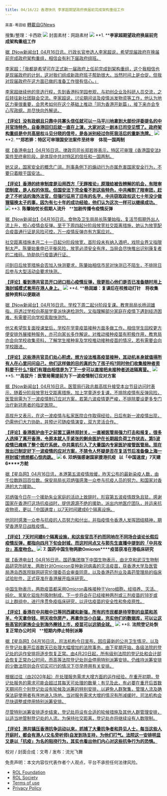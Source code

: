 ```yaml
---
title: 04/16/22 香港快讯 李家超期望政府换届前完成架构重组工作
---
```

`英喜-粵語組` [轉載自GNews](https://gnews.org/zh-hans/2356973/)

搜集/整理：卡西欧
![](https://assets.gnews.org/wp-content/uploads/2022/04/0416fenmian.jpg)
封面素材：网路素材
![](https://assets.gnews.org/wp-content/uploads/2022/04/2022-04-16-1.png)
**1. ****李家超期望政府换届前完成架构重组工作**

[据【Now新闻台】04月16日讯，行政长官参选人李家超说，希望现届政府在换届前完成政府架构重组，相信会有利下届政府组班。](https://news.now.com/home/local/player?newsId=472963)

[李家超：「我都是希望可在正式新一届政府上任前完成到架构重组，这个我相信也是现届政府的计划，这对我们组成新政府班子帮助很大。当然时间上是仓促，但我对现届政府在这方面已做的准备工作很有信心。」](https://news.now.com/home/local/player?newsId=472963)

[李家超继续他的竞选行程，先到香港科学园参观，与初创企业及科研人员交流，之后转往新社团联会交流。李家超说，讨论期间谈及疫情派发物资等工作，他认为地区力量很重要，会思考如何在这个基础上推动「同为香港开新篇」，接下来亦会专心写政纲，并尽快向外解说。](https://news.now.com/home/local/player?newsId=472963)

**[【评论】没有政纲且只靠中共寡头信任就可以一马平川地拿到大部份评委提名的中共官场特色，自香港回归后就一直在上演，大家对这一剧本已司空见惯了。政府架构重组是中共高层权斗见分晓的信号，是各派别经过你死我活后的重新洗牌。](https://news.now.com/home/local/player?newsId=472963)**
![](https://assets.gnews.org/wp-content/uploads/2022/04/2022-04-16-2.png)
**2. ****郑若骅：特区可审理国安法案件至终审　体现一国两制**

[据【香港电台】04月16日讯，律政司司长郑若骅表示，特区可审理《香港国安法》案件至终审阶段，是体现中共对特区的信任和一国两制。](https://news.rthk.hk/rthk/ch/component/k2/1644265-20220416.htm)

[她又说，国家安全的概念广阔，刑事条例下的煽动行为亦属危害国家安全行为，不要只着眼于国安法。](https://news.rthk.hk/rthk/ch/component/k2/1644265-20220416.htm)

**[【评论】香港的终审制度是沿用西方「无罪推论」原理给被告辨解的机会，有陪审团制度，是人权的体现。但国安法下完全看不到这些特色，中共阉割了陪审团，赶走了不听话的海外法官，但强行征用了旧有的名字，中共窃取政权这七十年没少做狸猫换太子的事，因为有七十年的成功经验，他们认为这次一样可以继续成功。](https://news.rthk.hk/rthk/ch/component/k2/1644265-20220416.htm)**
![](https://assets.gnews.org/wp-content/uploads/2022/04/2022-04-16-3.png)
**3. ****陈肇始忧长假期人流升****   ****加剧传播令疫情反弹**

[据【Now新闻台】04月16日讯，食物及卫生局局长陈肇始指，复活节假期外出人流上升，担心疫情会反弹。至于下周四起分阶段放宽社交距离措施，她认为放宽配合疫苗通行证是风险可控，万一疫情反弹亦有方案应对。](https://news.now.com/home/local/player?newsId=472960)

[社交距离措施本月二十一日起分阶段放宽，首阶段未有纳入酒吧，戏院业界又指限制太严。陈肇始重申已平衡风险，放宽必须安全有序，当局会尽快推出识别康复者的二维码，协助执行疫苗通行证。](https://news.now.com/home/local/player?newsId=472960)

[问到日后放宽措施会否加入快测要求，陈肇始相信市民对快测已不陌生，不排除日后参与大型活动会要求快测。](https://news.now.com/home/local/player?newsId=472960)

**[【评论】看到港共官员开口闭口担心疫情反弹，我更担心他们是否已准备随时用上海封城模式套用在港人身上。](https://news.now.com/home/local/player?newsId=472960)**
![](https://assets.gnews.org/wp-content/uploads/2022/04/2022-04-16-4.png)
**4. ****杨润雄：复课后在校推动打针　将收集接种资料以便跟进**

[据【Now新闻台】04月16日讯，学校下周二起分阶段复课。教育局局长杨润雄指，将透过学校向基层学童派快速检测包，又指理解部分家庭在疫情下遇到经济困难，有需要可向学校索取快测包。](https://news.now.com/home/local/player?newsId=472958)

[他又希望恢复面授课堂后，学校在学童疫苗接种方面多做工作，相信学生回校更方便安排外展接种服务，亦可向家长多作解说，对推动接种疫苗有积极作用，教育局亦会向学校收集资料，了解学生接种率及学校推动接种疫苗的情况，若有需要会向学校跟进。](https://news.now.com/home/local/player?newsId=472958)

**[【评论】这些港共官员们处心积虑，想方设法推高疫苗接种，其动机本身就值得所有人在心里问问自己，他们这样做的目的真的为了孩子吗?同时他们收集接种者资料要干什么?我们有理由相信是为了下一步可以直接把未接种者送进隔离营。](https://news.now.com/home/local/player?newsId=472958)**
![](https://assets.gnews.org/wp-content/uploads/2022/04/2022-04-16-5.png)
**5. ****高拔升：医管局需提前为下一波疫情制订应对方案**

[据【Now新闻台】04月16日讯，医管局行政总裁高拔升接受本台节目访问时表示，随着分阶段放宽社交距离措施，加上学童逐步复课，不排除疫情有反弹风险，医管局需为下一波疫情制订应对方案，若第六波疫情更严峻，不排除要设更多专门治疗新冠患者的指定医院。](https://news.now.com/home/local/player?newsId=472939)

[高拔升又表示，在这一波疫情与私家医院合作取得经验，日后有新一波疫情出现，仍需他们大力协助，并预计可随疫情演变，双方灵活合作。](https://news.now.com/home/local/player?newsId=472939)

**[【评论】香港医护由于之前罢工逼林郑封关，一直被医管局强力打击和报复，很多人选择了离开香港，令原本就人手紧张的剩余医护在长期超负荷工作状态，第5波疫情已瘫痪了整个医疗系统，中共乘机引入了大量国内专家医护接管医管局。现在放出已制定好下一波疫情的应对方案，不禁令人怀疑是否在复活节后准备像上海一样封城?想想都心惊肉跳。](https://news.now.com/home/local/player?newsId=472939)**
![](https://assets.gnews.org/wp-content/uploads/2022/04/2022-04-16-6.png)
**6. ****邓炳强感谢国家援港抗疫****   ****以「中国速度」****7****天建****6****方舱**

[据【星岛网】04月16日讯，本港第五波疫情放缓，昨天公布的最新染疫人数，由千位数跌回百位数。保安局局长邓炳强感激一众参与抗疫人员的努力，和国家对香港的大力援助。](https://std.stheadline.com/realtime/article/1829359/即時-港聞-鄧炳強感謝國家援港抗疫-以-中國速度-7天建6方艙)

[邓炳强今日在一个援助失业家庭的活动上致辞时，形容第五波疫情既急且猛，感谢国家在香港打这场抗疫战时，提供源源不绝的援助，派出内地医疗团队，并运来抗疫物资，更以「中国速度」以7天时间建成6个隔离设施。](https://std.stheadline.com/realtime/article/1829359/即時-港聞-鄧炳強感謝國家援港抗疫-以-中國速度-7天建6方艙)

[他同时感激一众参与抗疫的人员努力和付出，并指疫情令香港人发挥团结精神，期望香港早日战胜疫情。](https://std.stheadline.com/realtime/article/1829359/即時-港聞-鄧炳強感謝國家援港抗疫-以-中國速度-7天建6方艙)

**[【评论】7天时间建6个隔离设施，和这些官员不约而同地在不同场合谈论长假后疫情反弹，都指向四月下旬会封城，而这时间点又与郭先生直播中提到的「中共攻台」高度吻合。](https://std.stheadline.com/realtime/article/1829359/即時-港聞-鄧炳強感謝國家援港抗疫-以-中國速度-7天建6方艙)**
![](https://assets.gnews.org/wp-content/uploads/2022/04/2022-04-16-7.png)
**7. ****国药中国生物两款****Omicron****疫苗获准在港临床研究**

[据【香港电台】04月16日讯，国药集团旗下中国生物表示，由北京和武汉生物制品研究所研发、两款针对Omicron变种新冠病毒的灭活疫苗，获香港大学及医管局港岛西医院联网研究伦理委员会审查同意，以及香港药剂业及毒药管理局的临床试验批件，正式获准在香港展开临床研究。](https://news.rthk.hk/rthk/ch/component/k2/1644287-20220416.htm)

[中国生物表示，两款疫苗都采用Omicron毒株接种于Vero细胞，经培养、灭活、纯化、氢氧化铝佐剂吸附制成，下一步将会在已经接种两剂或三剂疫苗的18岁或以上群组中，进行序贯免疫临床研究，以评估疫苗的安全性和免疫原性。](https://news.rthk.hk/rthk/ch/component/k2/1644287-20220416.htm)

**[【评论】香港在中共眼中已等同西藏和新强，所有的市民都是待宰割的韭菜和羔羊，今天拿你钱，明天收你房产，再拿你当小白鼠，充实他们的数据库，可以让这些高官的家族企业到海外圈钱上市，疫苗可以远销全球。](https://news.rthk.hk/rthk/ch/component/k2/1644287-20220416.htm)**
![](https://assets.gnews.org/wp-content/uploads/2022/04/2022-04-16-8.png)
**8. ****法院登记处恢复正常办公时间****   ****短期内停止特别派筹**

[据【星岛网】04月16日讯，司法机构今日宣布，因应最新的公共卫生情况，以及在登记处重开后首数天已处理大幅增加的法院事务，由下星期开始，各级法院的登记处的运作安排将逐步恢复正常。由4月20日起，所有级别法院的登记处和会计部会恢复正常办公时间，而高等法院登记处则会停用特别派筹安排。仍维持派筹安排的少数法院则会在切实可行的情况下尽早停用有关安排。](https://std.stheadline.com/realtime/article/1829305/即時-港聞-法院登記處恢復正常辦公時間-短期內停止特別派籌)

[根据过往（由2020年起）在处理服务需求大增方面的运作经验，在重开初期，登记处服务的需求可能会超过其每天可处理的数量；有见及此，有必要在重开后首数天期间在个别登记处设有轮候及派筹的特别安排，以避免人群聚集，管理人流及确保法庭使用者有序地进入场地。当对服务需求大增的情况有所减缓时，司法机构会尽快调整或停用特别派筹安排。](https://std.stheadline.com/realtime/article/1829305/即時-港聞-法院登記處恢復正常辦公時間-短期內停止特別派籌)

[尽管特别派筹安排逐步结束，登记处将设有合适的轮候措施及其他人群管理安排，以适当地管制登记处的人流。为保持社交距离，登记处亦将继续设有人数限制。](https://std.stheadline.com/realtime/article/1829305/即時-港聞-法院登記處恢復正常辦公時間-短期內停止特別派籌)

**[【评论】港共镇压香港抗争运动以来，抓捕了大量抗争者和异见人士，每当这些人开庭时，都会有港人(又名旁听师)自发到场支持，为他们打气。法院这一安排明显又是以「抗疫」为名的阻挠行为，其实也看出他们内心对这些抗争行为的恐惧。](https://std.stheadline.com/realtime/article/1829305/即時-港聞-法院登記處恢復正常辦公時間-短期內停止特別派籌)**

校对 / 封面合成：文粤 / 发布：流光飞舞

 

免责声明：本文内容仅代表作者个人观点，平台不承担任何法律风险。

- [ROL Foundation](https://rolfoundation.org/)
- [ROL Society](https://rolsociety.org/)
- [Terms of use](https://gnews.org/terms-of-use-3/)
- [Privacy Policy](https://gnews.org/privacy-policy/)
